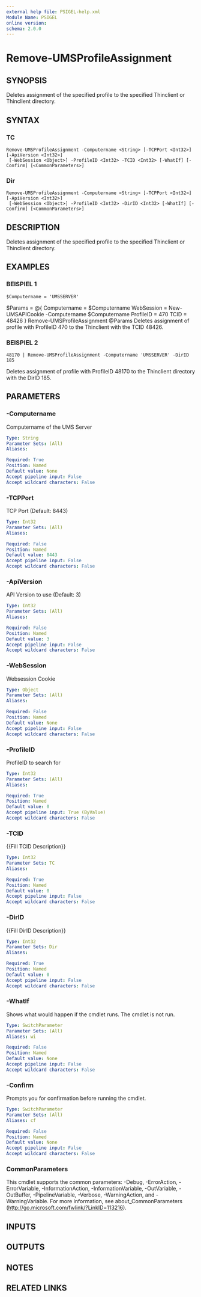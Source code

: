 ```yaml
---
external help file: PSIGEL-help.xml
Module Name: PSIGEL
online version:
schema: 2.0.0
---
```


# Remove-UMSProfileAssignment

## SYNOPSIS
Deletes assignment of the specified profile to the specified Thinclient or Thinclient directory.

## SYNTAX

### TC
```
Remove-UMSProfileAssignment -Computername <String> [-TCPPort <Int32>] [-ApiVersion <Int32>]
 [-WebSession <Object>] -ProfileID <Int32> -TCID <Int32> [-WhatIf] [-Confirm] [<CommonParameters>]
```

### Dir
```
Remove-UMSProfileAssignment -Computername <String> [-TCPPort <Int32>] [-ApiVersion <Int32>]
 [-WebSession <Object>] -ProfileID <Int32> -DirID <Int32> [-WhatIf] [-Confirm] [<CommonParameters>]
```

## DESCRIPTION
Deletes assignment of the specified profile to the specified Thinclient or Thinclient directory.

## EXAMPLES

### BEISPIEL 1
```
$Computername = 'UMSSERVER'
```

$Params = @{
  Computername = $Computername
  WebSession   = New-UMSAPICookie -Computername $Computername
  ProfileID    = 470
  TCID         = 48426
}
Remove-UMSProfileAssignment @Params
Deletes assignment of profile with ProfileID 470 to the Thinclient with the TCID 48426.

### BEISPIEL 2
```
48170 | Remove-UMSProfileAssignment -Computername 'UMSSERVER' -DirID 185
```

Deletes assignment of profile with ProfileID 48170 to the Thinclient directory with the DirID 185.

## PARAMETERS

### -Computername
Computername of the UMS Server

```yaml
Type: String
Parameter Sets: (All)
Aliases:

Required: True
Position: Named
Default value: None
Accept pipeline input: False
Accept wildcard characters: False
```

### -TCPPort
TCP Port (Default: 8443)

```yaml
Type: Int32
Parameter Sets: (All)
Aliases:

Required: False
Position: Named
Default value: 8443
Accept pipeline input: False
Accept wildcard characters: False
```

### -ApiVersion
API Version to use (Default: 3)

```yaml
Type: Int32
Parameter Sets: (All)
Aliases:

Required: False
Position: Named
Default value: 3
Accept pipeline input: False
Accept wildcard characters: False
```

### -WebSession
Websession Cookie

```yaml
Type: Object
Parameter Sets: (All)
Aliases:

Required: False
Position: Named
Default value: None
Accept pipeline input: False
Accept wildcard characters: False
```

### -ProfileID
ProfileID to search for

```yaml
Type: Int32
Parameter Sets: (All)
Aliases:

Required: True
Position: Named
Default value: 0
Accept pipeline input: True (ByValue)
Accept wildcard characters: False
```

### -TCID
{{Fill TCID Description}}

```yaml
Type: Int32
Parameter Sets: TC
Aliases:

Required: True
Position: Named
Default value: 0
Accept pipeline input: False
Accept wildcard characters: False
```

### -DirID
{{Fill DirID Description}}

```yaml
Type: Int32
Parameter Sets: Dir
Aliases:

Required: True
Position: Named
Default value: 0
Accept pipeline input: False
Accept wildcard characters: False
```

### -WhatIf
Shows what would happen if the cmdlet runs.
The cmdlet is not run.

```yaml
Type: SwitchParameter
Parameter Sets: (All)
Aliases: wi

Required: False
Position: Named
Default value: None
Accept pipeline input: False
Accept wildcard characters: False
```

### -Confirm
Prompts you for confirmation before running the cmdlet.

```yaml
Type: SwitchParameter
Parameter Sets: (All)
Aliases: cf

Required: False
Position: Named
Default value: None
Accept pipeline input: False
Accept wildcard characters: False
```

### CommonParameters
This cmdlet supports the common parameters: -Debug, -ErrorAction, -ErrorVariable, -InformationAction, -InformationVariable, -OutVariable, -OutBuffer, -PipelineVariable, -Verbose, -WarningAction, and -WarningVariable. For more information, see about_CommonParameters (http://go.microsoft.com/fwlink/?LinkID=113216).

## INPUTS

## OUTPUTS

## NOTES

## RELATED LINKS
